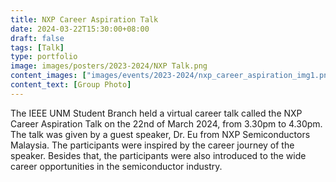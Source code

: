 ```yaml
---
title: NXP Career Aspiration Talk 
date: 2024-03-22T15:30:00+08:00
draft: false
tags: [Talk]
type: portfolio
image: images/posters/2023-2024/NXP Talk.png
content_images: ["images/events/2023-2024/nxp_career_aspiration_img1.png"]
content_text: [Group Photo]
---
```


The IEEE UNM Student Branch held a virtual career talk called the NXP Career Aspiration Talk on the 22nd of March 2024, from 3.30pm to 4.30pm. The talk was given by a guest speaker, Dr. Eu from NXP Semiconductors Malaysia. The participants were inspired by the career journey of the speaker. Besides that, the participants were also introduced to the wide career opportunities in the semiconductor industry.   